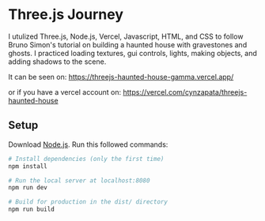 # Three.js Journey

I utulized Three.js, Node.js, Vercel, Javascript, HTML, and CSS to follow Bruno Simon's tutorial on building a haunted house with gravestones and ghosts. I practiced loading textures, gui controls, lights, making objects, and adding shadows to the scene.

It can be seen on: https://threejs-haunted-house-gamma.vercel.app/

or if you have a vercel account on: https://vercel.com/cynzapata/threejs-haunted-house

## Setup
Download [Node.js](https://nodejs.org/en/download/).
Run this followed commands:

``` bash
# Install dependencies (only the first time)
npm install

# Run the local server at localhost:8080
npm run dev

# Build for production in the dist/ directory
npm run build
```
